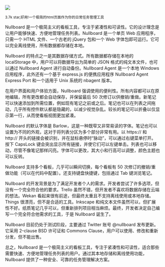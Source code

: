 <img src="/assets/image/241223-nullboard.png" />

<small>3.7k star,好用!一个极简的html页面作为你的日常任务管理工具</small>


Nullboard 是一个极简主义的看板工具，专注于紧凑性和可读性。它的设计理念是让用户能够快速、方便地管理任务列表。Nullboard 是一个单页 Web 应用程序，只需一个 HTML 文件、一个古老的 jQuery 包和一个 Web 字体包即可运行。它可以完全离线使用，所有数据都存储在本地。

Nullboard 的特点之一是其数据存储方式。所有数据都存储在本地的 localStorage 中，用户可以将数据导出为简单的 JSON 格式的纯文本文件，也可以通过 Nullboard Agent 进行自动备份。Nullboard Agent 是一个本地 Windows 应用程序，此外还有一个基于 express.js 的便携应用程序 Nullboard Agent Express Port 和一个适用于 Unix 系统的 nbagent 版本。

在用户界面和用户体验方面，Nullboard 强调使用的便利性。所有内容都可以在原地编辑，所有更改都会自动保存，并保留最后 50 次修订以供撤销/重做。新笔记可以快速添加到所需位置，例如现有笔记之前或之后。笔记也可以在列表之间拖动，几乎所有控件默认都是隐藏的，以减少视觉杂乱。较长的笔记可以折叠以仅显示第一行，从而使看板视图更加紧凑。

Nullboard 的默认字体是 Barlow，这是一种既窄又非常易读的字体。笔记也可以设置为不同的外观，这对于将列表分区为多个部分非常有用。以 https:// 和 http:// 开头的链接会被识别，并在鼠标悬停时“脉动”，可以通过右键菜单打开。按下 CapsLock 键会突出显示所有链接，并使它们可以左键单击。列表也可以移动，尽管不像笔记那样闪亮。字体可以更改，其大小和行高可以调整，颜色主题也可以反转。

Nullboard 支持多个看板，几乎可以瞬间切换，每个看板有 50 次修订的撤销/重做功能（可以在代码中配置）。还支持键盘快捷键，包括通过 Tab 键浏览笔记。

Nullboard 的开发背景是为了满足开发者个人的需求。开发者尝试了许多选项，但没有一个完全符合他的要求。Trello 虽然不错，但开发者不喜欢将数据存储在云端的想法。Wekan 看起来很有前途，但最终太重且不支持离线使用或本地存储。Things 很漂亮，但不是合适的工具。Inkscape 和纯文本文件虽然可以，但扩展性不好。纸质笔记几乎可以，但重新排列项目相当麻烦。最终，开发者决定自己编写一个完全符合他需求的工具，于是 Nullboard 诞生了。

Nullboard 目前仍处于测试阶段，主要通过 Twitter 账号 @nullboard 发布更新。它采用 2-clause BSD 许可证和 Commons Clause，用户可以使用、修改和重新分发，但不能出售。

总之，Nullboard 是一个极简主义的看板工具，专注于紧凑性和可读性，适合那些需要快速、方便地管理任务列表的用户。通过其本地存储和离线使用功能，Nullboard 提供了一种安全、可靠的任务管理解决方案。

